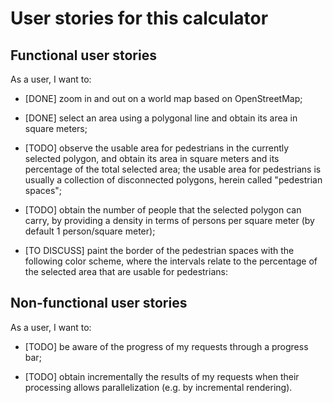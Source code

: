 # User stories for this calculator

## Functional user stories

As a user, I want to:

- [DONE] zoom in and out on a world map based on OpenStreetMap;
  
- [DONE] select an area using a polygonal line and obtain its area in square meters;

- [TODO] observe the usable area for pedestrians in the currently selected polygon, and obtain its area in square meters and its percentage of the total selected area; the usable area for pedestrians is usually a collection of disconnected polygons, herein called "pedestrian spaces";
 
- [TODO] obtain the number of people that the selected polygon can carry, by providing a density in terms of persons per square meter (by default 1 person/square meter);

- [TO DISCUSS] paint the border of the pedestrian spaces with the following color scheme, where the intervals relate to the percentage of the selected area that are usable for pedestrians:


## Non-functional user stories

As a user, I want to:

- [TODO]  be aware of the progress of my requests through a progress bar;

- [TODO] obtain incrementally the results of my requests when their processing allows parallelization (e.g. by incremental rendering).

 
